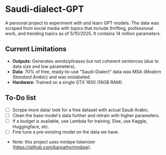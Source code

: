 # Saudi-dialect-GPT
A personal project to experiment with and learn GPT models.
The data was scraped from social media with topics that include thrifting, professional work, and trending topics as of 5/10/2025. 
It contains 14 million parameters.

## Current Limitations  
- **Outputs**: Generates words/phrases but not coherent sentences (due to data size and low parameters).  
- **Data**: 70% of free, ready-to-use "Saudi-Dialect" data was MSA (*Modern Standard Arabic*) and was mislabeled. 
- **Hardware**: Trained on a single GTX 1650 (16GB RAM).  

## To-Do list
- [ ] Scrape more data/ look for a free dataset with actual Saudi Arabic.
- [ ] Clean the base model's data further and retrain with higher parameters.
- [ ] If a budget is available, use Lambda for training. Else, use Kaggle, Huggingface, etc.
- [ ] Fine tune a pre-existing model on the data we have.

- Note: this project uses minbpe tokenizer (https://github.com/karpathy/minbpe).

